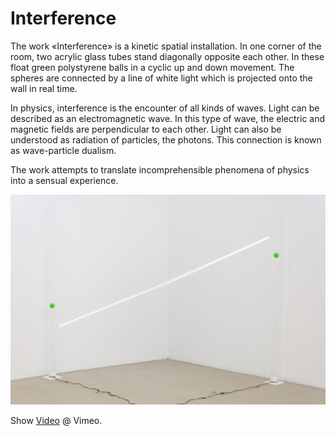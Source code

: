 # Interference

The work «Interference» is a kinetic spatial installation. In one corner of the room, two acrylic glass tubes stand diagonally opposite each other. In these float green polystyrene balls in a cyclic up and down movement. The spheres are connected by a line of white light which is projected onto the wall in real time.

In physics, interference is the encounter of all kinds of waves. Light can be described as an electromagnetic wave. In this type of wave, the electric and magnetic fields are perpendicular to each other. Light can also be understood as radiation of particles, the photons. This connection is known as wave-particle dualism.

The work attempts to translate incomprehensible phenomena of physics into a sensual experience.

![capture](https://github.com/herdav/interference/blob/master/interference-exhibition.jpg)

Show [Video](https://vimeo.com/262340615) @ Vimeo.

